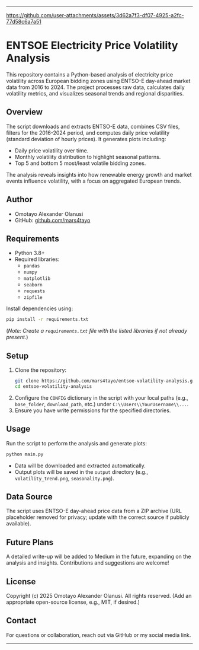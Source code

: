

---


https://github.com/user-attachments/assets/3d62a7f3-df07-4925-a2fc-77d58c6a7a51


# ENTSOE Electricity Price Volatility Analysis

This repository contains a Python-based analysis of electricity price volatility across European bidding zones using ENTSO-E day-ahead market data from 2016 to 2024. The project processes raw data, calculates daily volatility metrics, and visualizes seasonal trends and regional disparities.

## Overview

The script downloads and extracts ENTSO-E data, combines CSV files, filters for the 2016-2024 period, and computes daily price volatility (standard deviation of hourly prices). It generates plots including:
- Daily price volatility over time.
- Monthly volatility distribution to highlight seasonal patterns.
- Top 5 and bottom 5 most/least volatile bidding zones.

The analysis reveals insights into how renewable energy growth and market events influence volatility, with a focus on aggregated European trends.

## Author
- Omotayo Alexander Olanusi
- GitHub: [github.com/mars4tayo](https://github.com/mars4tayo)

## Requirements
- Python 3.8+
- Required libraries:
  - `pandas`
  - `numpy`
  - `matplotlib`
  - `seaborn`
  - `requests`
  - `zipfile`

Install dependencies using:
```bash
pip install -r requirements.txt
```

(*Note: Create a `requirements.txt` file with the listed libraries if not already present.*)

## Setup
1. Clone the repository:
   ```bash
   git clone https://github.com/mars4tayo/entsoe-volatility-analysis.git
   cd entsoe-volatility-analysis
   ```
2. Configure the `CONFIG` dictionary in the script with your local paths (e.g., `base_folder`, `download_path`, etc.) under `C:\\Users\\YourUsername\\...`.
3. Ensure you have write permissions for the specified directories.

## Usage
Run the script to perform the analysis and generate plots:
```bash
python main.py
```
- Data will be downloaded and extracted automatically.
- Output plots will be saved in the `output` directory (e.g., `volatility_trend.png`, `seasonality.png`).

## Data Source
The script uses ENTSO-E day-ahead price data from a ZIP archive (URL placeholder removed for privacy; update with the correct source if publicly available).

## Future Plans
A detailed write-up will be added to Medium in the future, expanding on the analysis and insights. Contributions and suggestions are welcome!

## License
Copyright (c) 2025 Omotayo Alexander Olanusi. All rights reserved. (Add an appropriate open-source license, e.g., MIT, if desired.)

## Contact
For questions or collaboration, reach out via GitHub or my social media link.

---

